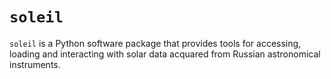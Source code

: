 # ``soleil``
``soleil`` is a Python software package that provides tools for accessing, loading and interacting with solar data acquared from Russian astronomical instruments.
